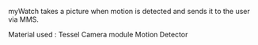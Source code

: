 myWatch takes a picture when motion is detected and sends it to the user via MMS.

Material used :
Tessel
Camera module
Motion Detector

 

